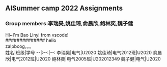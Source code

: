 ## **AISummer camp 2022 Assignments**
### Group members:李瑞昊,姚佳琦,俞晨欣,鲍林奕,魏子健
Hi~I'm Bao Linyi from vscode!  
############## hello  
zalpbcog。。。  
姓名|班级|学号
--|:--:|--:
李瑞昊|电气|U2020
姚佳琦|电气2012班|U2020
俞晨欣|电气2012班|U2020
鲍林奕|电气2005班|U202012349
魏子健|电气|U2020
